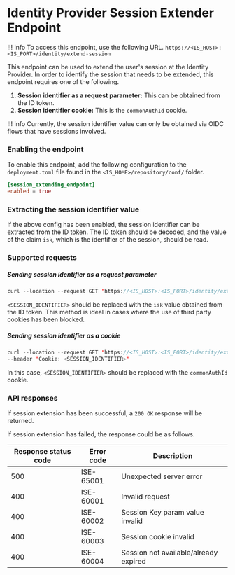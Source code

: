 # Identity Provider Session Extender Endpoint

!!! info
    To access this endpoint, use the following URL.
    `https://<IS_HOST>:<IS_PORT>/identity/extend-session`

This endpoint can be used to extend the user's session at the Identity Provider. In order to identify the session that
 needs to be extended, this endpoint requires one of the following.

1. **Session identifier as a request parameter:** This can be obtained from the ID token.
2. **Session identifier cookie:** This is the `commonAuthId` cookie.

!!! info
    Currently, the session identifier value can only be obtained via OIDC flows that have sessions involved.
        
### Enabling the endpoint

To enable this endpoint, add the following configuration to the `deployment.toml` file found in the `<IS_HOME>/repository/conf/` folder.

``` toml
[session_extending_endpoint]
enabled = true
```
        
### Extracting the session identifier value

If the above config has been enabled, the session identifier can be extracted from the ID token. 
The ID token should be decoded, and the value of the claim `isk`, which is the identifier of the session, should be
 read.
 
### Supported requests

##### Sending session identifier as a request parameter

```java
curl --location --request GET 'https://<IS_HOST>:<IS_PORT>/identity/extend-session?idpSessionKey=<SESSION_IDENTIFIER>'
```

`<SESSION_IDENTIFIER>` should be replaced with the `isk` value obtained from the ID token. This method is ideal
 in cases where the use of third party cookies has been blocked.

##### Sending session identifier as a cookie

```java
curl --location --request GET 'https://<IS_HOST>:<IS_PORT>/identity/extend-session' \
--header 'Cookie: <SESSION_IDENTIFIER>'
```

In this case, `<SESSION_IDENTIFIER>` should be replaced with the `commonAuthId` cookie.

### API responses

If session extension has been successful, a `200 OK` response will be returned.

If session extension has failed, the response could be as follows.

| Response status code  |  Error code  | Description                                      |
|-----------------------|--------------|--------------------------------------------------|
| 500                   | ISE-65001    | Unexpected server error                          |
| 400                   | ISE-60001    | Invalid request                                  |                                                                                                                
| 400                   | ISE-60002    | Session Key param value invalid                  |
| 400                   | ISE-60003    | Session cookie invalid                           |
| 400                   | ISE-60004    | Session not available/already expired            |